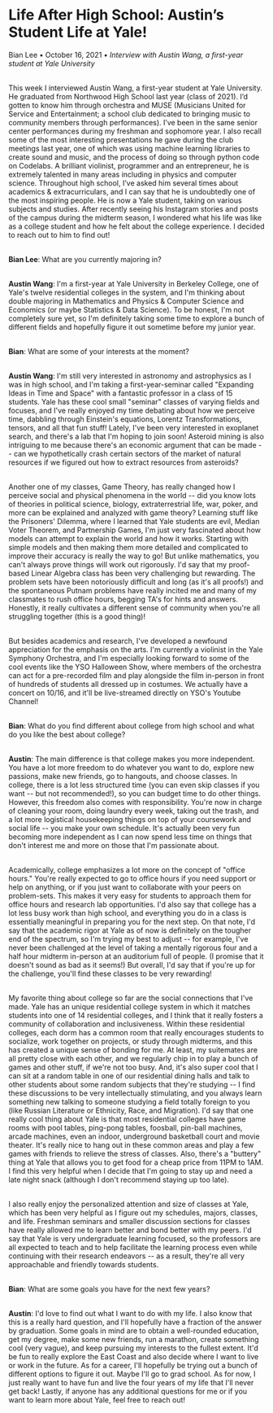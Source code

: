 <h1>Life After High School: Austin’s Student Life at Yale!</h1>

<div style="margin-top:12px;">Bian Lee • October 16, 2021 • <i>Interview with Austin Wang, a first-year student at Yale University</i></div>

<br/>This week I interviewed Austin Wang, a first-year student at Yale University. He graduated from Northwood High School last year (class of 2021). I’d gotten to know him through orchestra and MUSE (Musicians United for Service and Entertainment; a school club dedicated to bringing music to community members through performances). I’ve been in the same senior center performances during my freshman and sophomore year. I also recall some of the most interesting presentations he gave during the club meetings last year, one of which was using machine learning libraries to create sound and music, and the process of doing so through python code on Codelabs. A brilliant violinist, programmer and an entrepreneur, he is extremely talented in many areas including in physics and computer science. Throughout high school, I’ve asked him several times about academics & extracurriculars, and I can say that he is undoubtedly one of the most inspiring people. He is now a Yale student, taking on various subjects and studies. After recently seeing his Instagram stories and posts of the campus during the midterm season, I wondered what his life was like as a college student and how he felt about the college experience. I decided to reach out to him to find out!

<br/><b>Bian Lee</b>: What are you currently majoring in?

<br/><b>Austin Wang</b>: I'm a first-year at Yale University in Berkeley College, one of Yale's twelve residential colleges in the system, and I'm thinking about double majoring in Mathematics and Physics & Computer Science and Economics (or maybe Statistics & Data Science). To be honest, I'm not completely sure yet, so I'm definitely taking some time to explore a bunch of different fields and hopefully figure it out sometime before my junior year.

<br/><b>Bian</b>: What are some of your interests at the moment?

<br/><b>Austin Wang</b>: I'm still very interested in astronomy and astrophysics as I was in high school, and I'm taking a first-year-seminar called "Expanding Ideas in Time and Space" with a fantastic professor in a class of 15 students. Yale has these cool small "seminar" classes of varying fields and focuses, and I've really enjoyed my time debating about how we perceive time, dabbling through Einstein's equations, Lorentz Transformations, tensors, and all that fun stuff! Lately, I've been very interested in exoplanet search, and there's a lab that I'm hoping to join soon! Asteroid mining is also intriguing to me because there's an economic argument that can be made -- can we hypothetically crash certain sectors of the market of natural resources if we figured out how to extract resources from asteroids?

<br/>Another one of my classes, Game Theory, has really changed how I perceive social and physical phenomena in the world -- did you know lots of theories in political science, biology, extraterrestrial life, war, poker, and more can be explained and analyzed with game theory? Learning stuff like the Prisoners' Dilemma, where I learned that Yale students are evil, Median Voter Theorem, and Partnership Games, I'm just very fascinated about how models can attempt to explain the world and how it works. Starting with simple models and then making them more detailed and complicated to improve their accuracy is really the way to go! But unlike mathematics, you can't always prove things will work out rigorously. I'd say that my proof-based Linear Algebra class has been very challenging but rewarding. The problem sets have been notoriously difficult and long (as it's all proofs!) and the spontaneous Putnam problems have really incited me and many of my classmates to rush office hours, begging TA's for hints and answers. Honestly, it really cultivates a different sense of community when you're all struggling together (this is a good thing)!

<br/>But besides academics and research, I've developed a newfound appreciation for the emphasis on the arts. I'm currently a violinist in the Yale Symphony Orchestra, and I'm especially looking forward to some of the cool events like the YSO Halloween Show, where members of the orchestra can act for a pre-recorded film and play alongside the film in-person in front of hundreds of students all dressed up in costumes. We actually have a concert on 10/16, and it'll be live-streamed directly on YSO's Youtube Channel!

<br/><b>Bian</b>: What do you find different about college from high school and what do you like the best about college?

<br><b>Austin</b>: The main difference is that college makes you more independent. You have a lot more freedom to do whatever you want to do, explore new passions, make new friends, go to hangouts, and choose classes. In college, there is a lot less structured time (you can even skip classes if you want -- but not recommended!), so you can budget time to do other things. However, this freedom also comes with responsibility. You're now in charge of cleaning your room, doing laundry every week, taking out the trash, and a lot more logistical housekeeping things on top of your coursework and social life -- you make your own schedule. It's actually been very fun becoming more independent as I can now spend less time on things that don't interest me and more on those that I'm passionate about.

<br/>Academically, college emphasizes a lot more on the concept of "office hours." You're really expected to go to office hours if you need support or help on anything, or if you just want to collaborate with your peers on problem-sets. This makes it very easy for students to approach them for office hours and research lab opportunities. I'd also say that college has a lot less busy work than high school, and everything you do in a class is essentially meaningful in preparing you for the next step. On that note, I'd say that the academic rigor at Yale as of now is definitely on the tougher end of the spectrum, so I'm trying my best to adjust -- for example, I've never been challenged at the level of taking a mentally rigorous four and a half hour midterm in-person at an auditorium full of people. (I promise that it doesn't sound as bad as it seems!) But overall, I'd say that if you're up for the challenge, you'll find these classes to be very rewarding!

<br/>My favorite thing about college so far are the social connections that I've made. Yale has an unique residential college system in which it matches students into one of 14 residential colleges, and I think that it really fosters a community of collaboration and inclusiveness. Within these residential colleges, each dorm has a common room that really encourages students to socialize, work together on projects, or study through midterms, and this has created a unique sense of bonding for me. At least, my suitemates are all pretty close with each other, and we regularly chip in to play a bunch of games and other stuff, if we're not too busy. And, it's also super cool that I can sit at a random table in one of our residential dining halls and talk to other students about some random subjects that they're studying -- I find these discussions to be very intellectually stimulating, and you always learn something new talking to someone studying a field totally foreign to you (like Russian Literature or Ethnicity, Race, and Migration). I'd say that one really cool thing about Yale is that most residential colleges have game rooms with pool tables, ping-pong tables, foosball, pin-ball machines, arcade machines, even an indoor, underground basketball court and movie theater. It's really nice to hang out in these common areas and play a few games with friends to relieve the stress of classes. Also, there's a "buttery" thing at Yale that allows you to get food for a cheap price from 11PM to 1AM. I find this very helpful when I decide that I'm going to stay up and need a late night snack (although I don't recommend staying up too late).

<br/>I also really enjoy the personalized attention and size of classes at Yale, which has been very helpful as I figure out my schedules, majors, classes, and life. Freshman seminars and smaller discussion sections for classes have really allowed me to learn better and bond better with my peers. I'd say that Yale is very undergraduate learning focused, so the professors are all expected to teach and to help facilitate the learning process even while continuing with their research endeavors -- as a result, they're all very approachable and friendly towards students.

<br/><b>Bian</b>: What are some goals you have for the next few years?

<br><b>Austin</b>: I'd love to find out what I want to do with my life. I also know that this is a really hard question, and I'll hopefully have a fraction of the answer by graduation. Some goals in mind are to obtain a well-rounded education, get my degree, make some new friends, run a marathon, create something cool (very vague), and keep pursuing my interests to the fullest extent. It'd be fun to really explore the East Coast and also decide where I want to live or work in the future. As for a career, I'll hopefully be trying out a bunch of different options to figure it out. Maybe I'll go to grad school. As for now, I just really want to have fun and live the four years of my life that I'll never get back! Lastly, if anyone has any additional questions for me or if you want to learn more about Yale, feel free to reach out!
